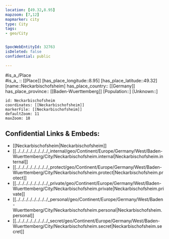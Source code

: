 ```yaml
---
location: [49.32,8.95] 
mapzoom: [7,12] 
mapmarker: city 
type: City
tags:
- geo/City


SpocWebEntityId: 32763
isDeleted: false
confidential: public

---
```

#is_a_/Place  
#is_a_ :: [[Place]] 
[has_place_longitude::8.95] 
[has_place_latitude::49.32] 
[name::Neckarbischofsheim] 
has_place_country:: [[Germany]]  
has_place_province:: [[Baden-Wuerttemberg]] 
[Population::] 
[Unknown::] 


```leaflet
id: Neckarbischofsheim
coordinates: [[Neckarbischofsheim]] 
markerFile: [[Neckarbischofsheim]] 
defaultZoom: 11 
maxZoom: 18
```


## Confidential Links & Embeds: 
- [[Neckarbischofsheim|Neckarbischofsheim]]  
- [[../../../../../../../../_internal/geo/Continent/Europe/Germany/West/Baden-Wuerttemberg/City/Neckarbischofsheim.internal|Neckarbischofsheim.internal]] 
- [[../../../../../../../../_protect/geo/Continent/Europe/Germany/West/Baden-Wuerttemberg/City/Neckarbischofsheim.protect|Neckarbischofsheim.protect]] 
- [[../../../../../../../../_private/geo/Continent/Europe/Germany/West/Baden-Wuerttemberg/City/Neckarbischofsheim.private|Neckarbischofsheim.private]] 
- [[../../../../../../../../_personal/geo/Continent/Europe/Germany/West/Baden-Wuerttemberg/City/Neckarbischofsheim.personal|Neckarbischofsheim.personal]] 
- [[../../../../../../../../_secret/geo/Continent/Europe/Germany/West/Baden-Wuerttemberg/City/Neckarbischofsheim.secret|Neckarbischofsheim.secret]] 
